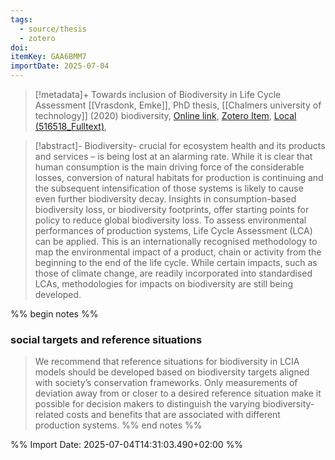 ```yaml
---
tags:
  - source/thesis
  - zotero
doi: 
itemKey: GAA6BMM7
importDate: 2025-07-04
---
```

>[!metadata]+
> Towards inclusion of Biodiversity in Life Cycle Assessment
> [[Vrasdonk, Emke]], 
> PhD thesis, [[Chalmers university of technology]] (2020)
> biodiversity, 
> [Online link](), [Zotero Item](zotero://select/library/items/GAA6BMM7), [Local (516518_Fulltext)](file://C:/Users/aburg/Documents/references/zotero/storage/DN8CP4Q8/516518_Fulltext.pdf), 

>[!abstract]-
>Biodiversity- crucial for ecosystem health and its products and services – is being lost at an alarming rate. While it is clear that human consumption is the main driving force of the considerable losses, conversion of natural habitats for production is continuing and the subsequent intensification of those systems is likely to cause even further biodiversity decay. Insights in consumption-based biodiversity loss, or biodiversity footprints, offer starting points for policy to reduce global biodiversity loss. To assess environmental performances of production systems, Life Cycle Assessment (LCA) can be applied. This is an internationally recognised methodology to map the environmental impact of a product, chain or activity from the beginning to the end of the life cycle. While certain impacts, such as those of climate change, are readily incorporated into standardised LCAs, methodologies for impacts on biodiversity are still being developed.

%% begin notes %%
### social targets and reference situations
> We recommend that reference situations for biodiversity in LCIA models should be developed based on biodiversity targets aligned with society’s conservation frameworks. Only measurements of deviation away from or closer to a desired reference situation make it possible for decision makers to distinguish the varying biodiversity-related costs and benefits that are associated with different production systems.
%% end notes %%

%% Import Date: 2025-07-04T14:31:03.490+02:00 %%
